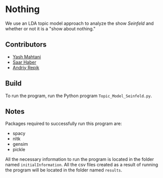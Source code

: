 # Nothing

We use an LDA topic model approach to analyze the show _Seinfeld_ and whether or not it is a "show about nothing."

## Contributors

- [Yash Mahtani](https://github.com/gasperjw1)
- [Saar Haber]()
- [Andriy Repik]()

## Build

To run the program, run the Python program `Topic_Model_Seinfeld.py`.

## Notes

Packages required to successfully run this program are:

- spacy
- nltk
- gensim
- pickle


All the necessary information to run the program is located in the folder named `initialInformation`.
All the csv files created as a result of running the program will be located in the folder named `results`.